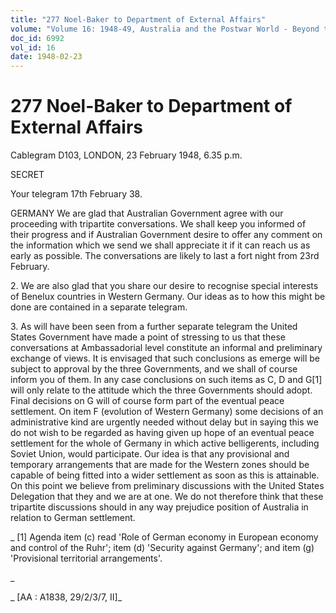 ```yaml
---
title: "277 Noel-Baker to Department of External Affairs"
volume: "Volume 16: 1948-49, Australia and the Postwar World - Beyond the Region"
doc_id: 6992
vol_id: 16
date: 1948-02-23
---
```


# 277 Noel-Baker to Department of External Affairs

Cablegram D103, LONDON, 23 February 1948, 6.35 p.m.

SECRET

Your telegram 17th February 38.

GERMANY We are glad that Australian Government agree with our proceeding with tripartite conversations. We shall keep you informed of their progress and if Australian Government desire to offer any comment on the information which we send we shall appreciate it if it can reach us as early as possible. The conversations are likely to last a fort night from 23rd February.

2\. We are also glad that you share our desire to recognise special interests of Benelux countries in Western Germany. Our ideas as to how this might be done are contained in a separate telegram.

3\. As will have been seen from a further separate telegram the United States Government have made a point of stressing to us that these conversations at Ambassadorial level constitute an informal and preliminary exchange of views. It is envisaged that such conclusions as emerge will be subject to approval by the three Governments, and we shall of course inform you of them. In any case conclusions on such items as C, D and G[1] will only relate to the attitude which the three Governments should adopt. Final decisions on G will of course form part of the eventual peace settlement. On item F (evolution of Western Germany) some decisions of an administrative kind are urgently needed without delay but in saying this we do not wish to be regarded as having given up hope of an eventual peace settlement for the whole of Germany in which active belligerents, including Soviet Union, would participate. Our idea is that any provisional and temporary arrangements that are made for the Western zones should be capable of being fitted into a wider settlement as soon as this is attainable. On this point we believe from preliminary discussions with the United States Delegation that they and we are at one. We do not therefore think that these tripartite discussions should in any way prejudice position of Australia in relation to German settlement.

_ [1] Agenda item (c) read 'Role of German economy in European economy and control of the Ruhr'; item (d) 'Security against Germany'; and item (g) 'Provisional territorial arrangements'.

_

_ [AA : A1838, 29/2/3/7, II]_
